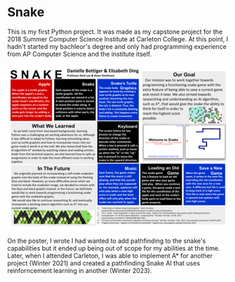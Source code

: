# Snake

This is my first Python project. It was made as my capstone project for the 2018 Summer Computer Science Institute at Carleton College. At this point, I hadn't started my bachleor's degree and only had programming experience from AP Computer Science and the institute itself.

![image info](./SnakePoster.png)

On the poster, I wrote I had wanted to add pathfinding to the snake's capabilities but it ended up being out of scope for my abilities at the time. Later, when I attended Carleton, I was able to implement A* for another project (Winter 2021) and created a pathfinding Snake AI that uses reinforncement learning in another (Winter 2023).